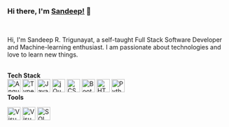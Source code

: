 ### Hi there, I'm [Sandeep!](https://github.com/sandyaveas) 👋

<!---
<a href="https://twitter.com/anuraghazru">
  <img align="left" alt="Anurag Hazra | Twitter" width="21px" src="https://raw.githubusercontent.com/anuraghazra/anuraghazra/master/assets/twitter.svg" />
</a>
<a href="https://discord.gg/VK4k3Br">
  <img align="left" alt="Anurag's Discord" width="21px" src="https://raw.githubusercontent.com/anuraghazra/anuraghazra/master/assets/discord-round.svg" />
</a>
--->

<br />

Hi, I'm Sandeep R. Trigunayat, a self-taught Full Stack Software Developer and Machine-learning enthusiast. I am passionate about technologies and love to learn new things.

<br />
<b>Tech Stack</b>

<br />
<a href="https://angular.io/" title="Angular" rel="nofollow"><img src="https://github.com/get-icon/geticon/raw/master/icons/angular-icon.svg" alt="Angular" width="30px" height="30px" style="max-width:100%;"></a>
<a href="https://www.typescriptlang.org/" title="Typescript" rel="nofollow">  <img src="https://github.com/get-icon/geticon/raw/master/icons/typescript-icon.svg" alt="Typescript" width="30px" height="30px" style="max-width:100%;"></a>
<a href="https://developer.mozilla.org/en-US/docs/Web/JavaScript" title="JavaScript" rel="nofollow"><img src="https://github.com/get-icon/geticon/raw/master/icons/javascript.svg" alt="JavaScript" width="30px" height="30px" style="max-width:100%;"></a>
<a href="https://jquery.com/" title="jQuery" rel="nofollow"><img src="https://github.com/get-icon/geticon/raw/master/icons/jquery-icon.svg" alt="jQuery" width="30px" height="30px" style="max-width:100%;"></a>
<a href="https://www.w3.org/TR/CSS/" title="CSS3" rel="nofollow"><img src="https://github.com/get-icon/geticon/raw/master/icons/css-3.svg" alt="CSS3" width="30px" height="30px" style="max-width:100%;"></a>
<a href="https://getbootstrap.com/" title="Bootstrap" rel="nofollow"><img src="https://github.com/get-icon/geticon/raw/master/icons/bootstrap.svg" alt="Bootstrap" width="30px" height="30px" style="max-width:100%;"></a>
<a href="https://www.w3.org/TR/html5/" title="HTML5" rel="nofollow"><img src="https://github.com/get-icon/geticon/raw/master/icons/html-5.svg" alt="HTML5" width="30px" height="30px" style="max-width:100%;"></a>
<a href="https://www.python.org/" title="Python" rel="nofollow"><img src="https://github.com/get-icon/geticon/raw/master/icons/python.svg" alt="Python" width="30px" height="30px" style="max-width:100%;"></a>


<br/>
<b>Tools</b>
<br/>

<a href="https://visualstudio.microsoft.com/vs" title="Visual Studio" rel="nofollow"><img src="https://img.icons8.com/color/2x/visual-studio-2019.png" alt="Visual Studio" width="30px" height="30px" style="max-width:100%;"></a>
<a href="https://code.visualstudio.com/" title="Visual Studio Code" rel="nofollow"><img src="https://img.icons8.com/fluent/2x/visual-studio-code-2019.png" alt="Visual Studio Code" width="30px" height="30px" style="max-width:100%;"></a>
<a href="https://www.microsoft.com/en-in/sql-server/sql-server-2019" title="SQL Server" rel="nofollow"><img src="https://img.icons8.com/color/2x/microsoft-sql-server.png" alt="SQL Server" width="30px" height="30px" style="max-width:100%;"></a>

